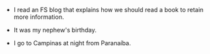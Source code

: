 - I read an FS blog that explains how we should read a book to retain more information.

- It was my nephew's birthday.

- I go to Campinas at night from Paranaíba.
